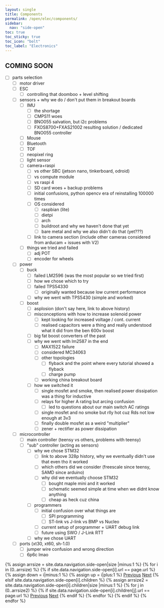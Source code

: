```yaml
---
layout: single
title: Components
permalink: /open/elec/components/
sidebar:
  nav: "side-open"
toc: true
toc_sticky: true
toc_icon: "bolt"
toc_label: "Electronics"
---
```


## COMING SOON

- [ ] parts selection
  - [ ] motor driver
  - [ ] ESC
    - [ ] controlling that doomboo + level shifting
  - [ ] sensors + why we do / don't put them in breakout boards
    - [ ] IMU
      - [ ] the shortage
      - [ ] CMPS11 woes
      - [ ] BNO055 salvation, but i2c problems
      - [ ] FXOS8700+FXAS21002 resulting solution / dedicated BNO055 controller
    - [ ] Mouse
    - [ ] Bluetooth
    - [ ] TOF
    - [ ] neopixel ring
    - [ ] light sensor
    - [ ] camera+raspi
      - [ ] vs other SBC (jetson nano, tinkerboard, odroid)
      - [ ] vs compute module
      - [ ] vs raspi 4
      - [ ] SD card woes + backup problems
      - [ ] initial confusions, python opencv era of reinstalling 100000 times
      - [ ] OS considered
        - [ ] raspbian (lite)
        - [ ] dietpi
        - [ ] arch
        - [ ] buildroot and why we haven't done that yet
        - [ ] bare metal and why we also didn't do that (yet???)
      - [ ] link to camera section (include other cameras considered from arducam + issues with V2)
    - [ ] things we tried and failed
      - [ ] adj POT
      - [ ] encoder for wheels
  - [ ] power
    - [ ] buck
      - [ ] failed LM2596 (was the most popular so we tried first)
      - [ ] how we chose which to try
      - [ ] failed TPS54330
        - [ ] originally wanted because low current performance
      - [ ] why we went with TPS5430 (simple and worked)
    - [ ] boost
      - [ ] asplosion (don't say here, link to above history)
      - [ ] misconceptions with how to increase solenoid power
        - [ ] kept looking for increased voltage / cont. current
        - [ ] realised capacitors were a thing and really understood what it did from the ben 600v boost
      - [ ] big fat boost converters of the past
      - [ ] why we went with lm2587 in the end
        - [ ] MAX1522 failure
        - [ ] considered MC34063
        - [ ] other topologies
          - [ ] flyback and the point where every tutorial showed a flyback
          - [ ] charge pump
        - [ ] working china breakout board
      - [ ] how we switched it
        - [ ] single mosfet and smoke, then realised power dissipation was a thing for inductive
        - [ ] relays for higher A rating but arcing confusion
          - [ ] led to questions about our main switch AC ratings
        - [ ] single mosfet and no smoke but rlly hot cuz Rds not low enough at 3v3
        - [ ] finally double mosfet as a weird "multiplier"
        - [ ] zener + rectifier as power dissipation
  - [ ] microcontroller
    - [ ] main controller (teensy vs others, problems with teensy)
    - [ ] "sub" controller (acting as sensors)
      - [ ] why we chose STM32
        - [ ] link to above 328p history, why we eventually didn't use that even tho it worked
        - [ ] which others did we consider (freescale since teensy, SAMD since arduino)
        - [ ] why did we eventually choose STM32 
          - [ ] bought maple mini and it worked
          - [ ] schematic seemed simple at time when we didnt know anything
          - [ ] cheap as heck cuz china
      - [ ] programmers
        - [ ] initial confusion over what things are
          - [ ] SPI programming
          - [ ] ST-link vs J-link vs BMP vs Nucleo
        - [ ] current setup of programmer + UART debug link
        - [ ] future using SWO / J-Link RTT
      - [ ] why we chose UART
  - [ ] ports (xt30, xt60, sh-1.0)
    - [ ] jumper wire confusion and wrong direction
    - [ ] 6p6c lmao

<!-- Including pagination manually since these are pages so page layout MUST be changed under navigation.yml -->
<nav class="pagination">
{% assign arrsize = site.data.navigation.side-open|size |minus:1 %}
{% for i in (0..arrsize) %}
  {% if site.data.navigation.side-open[i].url == page.url %}
    {% assign down = i|minus:1 %}
    {% assign up = i|plus:1 %}
    <a href="{% if i == 0 %}#{% elsif site.data.navigation.side-open[down].children %}{% assign arrsize2 = site.data.navigation.side-open[down].children|size |minus:1 %}{{ site.data.navigation.side-open[down].children[arrsize2].url }}{% else %}{{ site.data.navigation.side-open[down].url }}{% endif %}" class="pagination--pager {% if i == 0 %}disabled{% endif %}" title="{% unless i == 0 %}{% if site.data.navigation.side-open[down].children %}{{site.data.navigation.side-open[down].children[arrsize2].title}}{% else %}{{site.data.navigation.side-open[down].title}}{% endif %}{% endunless %}">Previous</a>
    <a href="{% if i >= arrsize %}#{% elsif site.data.navigation.side-open[i].children %}{{ site.data.navigation.side-open[i].children[0].url }}{% elsif site.data.navigation.side-open[up].url %}{{ site.data.navigation.side-open[up].url }}{% else %}{{ site.data.navigation.side-open[up].children[0].url }}{% endif %}" class="pagination--pager {% if i >= arrsize %}disabled{% endif %}" title="{% unless i >= arrsize %}{% if site.data.navigation.side-open[i].children %}{{ site.data.navigation.side-open[i].children[0].title }}{% elsif site.data.navigation.side-open[up].url %}{{ site.data.navigation.side-open[up].title }}{% else %}{{ site.data.navigation.side-open[up].children[0].title }}{% endif %}{% endunless %}">Next</a>
  {% elsif site.data.navigation.side-open[i].children %}
    {% assign arrsize2 = site.data.navigation.side-open[i].children|size |minus:1 %}
    {% for j in (0..arrsize2) %}
      {% if site.data.navigation.side-open[i].children[j].url == page.url %}
        <a href="{% if j == 0 %}{{site.data.navigation.side-open[i].url}}{% else %}{% assign down = j|minus:1 %}{{ site.data.navigation.side-open[i].children[down].url }}{% endif %}" class="pagination--pager" title="{{site.data.navigation.side-open[down].title}}">Previous</a>
        <a href="{% if j >= arrsize2 %}{% assign up = i|plus:1 %}{{site.data.navigation.side-open[up].url}}{% else %}{% assign up = j|plus:1 %}{{ site.data.navigation.side-open[i].children[up].url }}{% endif %}" class="pagination--pager" title="{% if j >= arrsize2 %}{{site.data.navigation.side-open[up].title}}{% else %}{{ site.data.navigation.side-open[i].children[up].title }}{% endif %}">Next</a>
      {% endif %}
    {% endfor %}
  {% endif %}
{% endfor %}  
</nav>

<style>
  ul.visible-links li.masthead__menu-item a[href="/open/intro/"]:before {
    transform: scaleX(1);
  }
  ul.hidden-links li.masthead__menu-item a[href="/open/intro/"] {
    color: #fff;
    background: #0092ca;
  }
</style>
